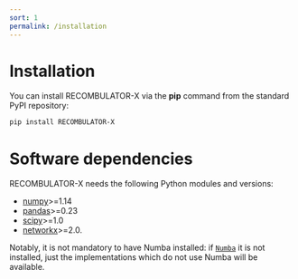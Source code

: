 ```yaml
---
sort: 1
permalink: /installation
---
```


# Installation

You can install RECOMBULATOR-X via the **pip** command from the standard PyPI repository:

```bash
pip install RECOMBULATOR-X
```

# Software dependencies

RECOMBULATOR-X needs the following Python modules and versions: 

- [numpy](https://numpy.org/)>=1.14
- [pandas](https://pandas.pydata.org/)>=0.23
- [scipy](https://scipy.org/)>=1.0
- [networkx](https://networkx.org/)>=2.0. 

Notably, it is not mandatory to have Numba installed: if [`Numba`](https://numba.pydata.org/) it is not installed, just the implementations which do not use Numba will be available. 
